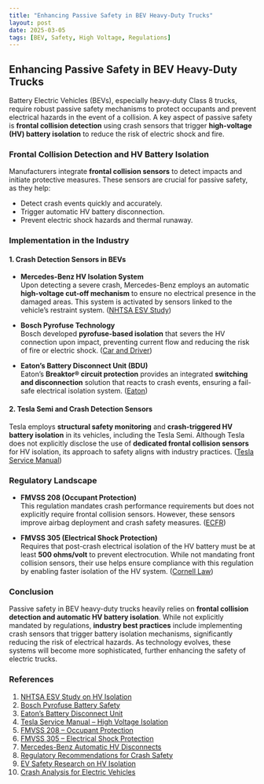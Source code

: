 ```yaml
---
title: "Enhancing Passive Safety in BEV Heavy-Duty Trucks"
layout: post
date: 2025-03-05
tags: [BEV, Safety, High Voltage, Regulations]
---
```


## Enhancing Passive Safety in BEV Heavy-Duty Trucks

Battery Electric Vehicles (BEVs), especially heavy-duty Class 8 trucks, require robust passive safety mechanisms to protect occupants and prevent electrical hazards in the event of a collision. A key aspect of passive safety is **frontal collision detection** using crash sensors that trigger **high-voltage (HV) battery isolation** to reduce the risk of electric shock and fire. 

### **Frontal Collision Detection and HV Battery Isolation**

Manufacturers integrate **frontal collision sensors** to detect impacts and initiate protective measures. These sensors are crucial for passive safety, as they help:

- Detect crash events quickly and accurately.
- Trigger automatic HV battery disconnection.
- Prevent electric shock hazards and thermal runaway.

### **Implementation in the Industry**

#### **1. Crash Detection Sensors in BEVs**

- **Mercedes-Benz HV Isolation System**  
  Upon detecting a severe crash, Mercedes-Benz employs an automatic **high-voltage cut-off mechanism** to ensure no electrical presence in the damaged areas. This system is activated by sensors linked to the vehicle’s restraint system. ([NHTSA ESV Study](https://www-nrd.nhtsa.dot.gov/departments/esv/22nd/files/22ESV-000096.pdf))

- **Bosch Pyrofuse Technology**  
  Bosch developed **pyrofuse-based isolation** that severs the HV connection upon impact, preventing current flow and reducing the risk of fire or electric shock. ([Car and Driver](https://www.caranddriver.com/news/a29375553/bosch-electric-car-battery-safety/))

- **Eaton’s Battery Disconnect Unit (BDU)**  
  Eaton’s **Breaktor® circuit protection** provides an integrated **switching and disconnection** solution that reacts to crash events, ensuring a fail-safe electrical isolation system. ([Eaton](https://www.eaton.com/us/en-us/catalog/emobility/battery-disconnect-unit.html))

#### **2. Tesla Semi and Crash Detection Sensors**

Tesla employs **structural safety monitoring** and **crash-triggered HV battery isolation** in its vehicles, including the Tesla Semi. Although Tesla does not explicitly disclose the use of **dedicated frontal collision sensors** for HV isolation, its approach to safety aligns with industry practices. ([Tesla Service Manual](https://service.tesla.com/docs/Cybertruck/ServiceManual/en-us/GUID-6563E9BA-EAA7-4A46-AA41-54E62A8088C6.html))

### **Regulatory Landscape**

- **FMVSS 208 (Occupant Protection)**  
  This regulation mandates crash performance requirements but does not explicitly require frontal collision sensors. However, these sensors improve airbag deployment and crash safety measures. ([ECFR](https://www.ecfr.gov/current/title-49/subtitle-B/chapter-V/part-571/subpart-B/section-571.208))

- **FMVSS 305 (Electrical Shock Protection)**  
  Requires that post-crash electrical isolation of the HV battery must be at least **500 ohms/volt** to prevent electrocution. While not mandating front collision sensors, their use helps ensure compliance with this regulation by enabling faster isolation of the HV system. ([Cornell Law](https://www.law.cornell.edu/cfr/text/49/571.305))

### **Conclusion**

Passive safety in BEV heavy-duty trucks heavily relies on **frontal collision detection and automatic HV battery isolation**. While not explicitly mandated by regulations, **industry best practices** include implementing crash sensors that trigger battery isolation mechanisms, significantly reducing the risk of electrical hazards. As technology evolves, these systems will become more sophisticated, further enhancing the safety of electric trucks.

### **References**

1. [NHTSA ESV Study on HV Isolation](https://www-nrd.nhtsa.dot.gov/departments/esv/22nd/files/22ESV-000096.pdf)
2. [Bosch Pyrofuse Battery Safety](https://www.caranddriver.com/news/a29375553/bosch-electric-car-battery-safety/)
3. [Eaton’s Battery Disconnect Unit](https://www.eaton.com/us/en-us/catalog/emobility/battery-disconnect-unit.html)
4. [Tesla Service Manual – High Voltage Isolation](https://service.tesla.com/docs/Cybertruck/ServiceManual/en-us/GUID-6563E9BA-EAA7-4A46-AA41-54E62A8088C6.html)
5. [FMVSS 208 – Occupant Protection](https://www.ecfr.gov/current/title-49/subtitle-B/chapter-V/part-571/subpart-B/section-571.208)
6. [FMVSS 305 – Electrical Shock Protection](https://www.law.cornell.edu/cfr/text/49/571.305)
7. [Mercedes-Benz Automatic HV Disconnects](https://www-nrd.nhtsa.dot.gov)
8. [Regulatory Recommendations for Crash Safety](https://service.tesla.com)
9. [EV Safety Research on HV Isolation](https://etheses.whiterose.ac.uk)
10. [Crash Analysis for Electric Vehicles](https://www.robsonforensic.com/articles/electric-vehicle-crash-expert-witness)
